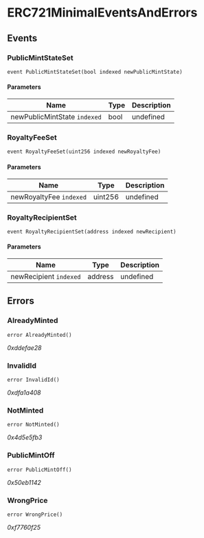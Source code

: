 # ERC721MinimalEventsAndErrors

## Events

### PublicMintStateSet

```solidity
event PublicMintStateSet(bool indexed newPublicMintState)
```

#### Parameters

| Name                         | Type | Description |
| ---------------------------- | ---- | ----------- |
| newPublicMintState `indexed` | bool | undefined   |

### RoyaltyFeeSet

```solidity
event RoyaltyFeeSet(uint256 indexed newRoyaltyFee)
```

#### Parameters

| Name                    | Type    | Description |
| ----------------------- | ------- | ----------- |
| newRoyaltyFee `indexed` | uint256 | undefined   |

### RoyaltyRecipientSet

```solidity
event RoyaltyRecipientSet(address indexed newRecipient)
```

#### Parameters

| Name                   | Type    | Description |
| ---------------------- | ------- | ----------- |
| newRecipient `indexed` | address | undefined   |

## Errors

### AlreadyMinted

```solidity
error AlreadyMinted()
```

_0xddefae28_

### InvalidId

```solidity
error InvalidId()
```

_0xdfa1a408_

### NotMinted

```solidity
error NotMinted()
```

_0x4d5e5fb3_

### PublicMintOff

```solidity
error PublicMintOff()
```

_0x50eb1142_

### WrongPrice

```solidity
error WrongPrice()
```

_0xf7760f25_
